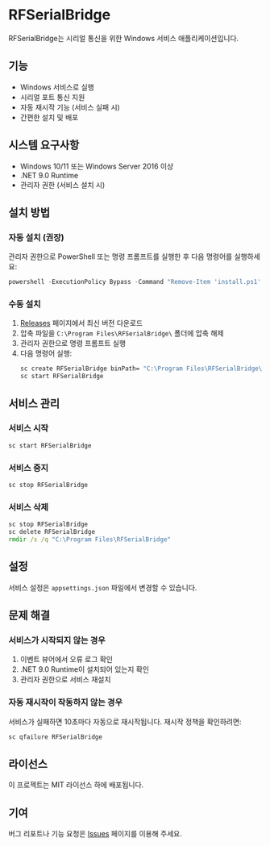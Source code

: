 # RFSerialBridge

RFSerialBridge는 시리얼 통신을 위한 Windows 서비스 애플리케이션입니다.

## 기능

- Windows 서비스로 실행
- 시리얼 포트 통신 지원
- 자동 재시작 기능 (서비스 실패 시)
- 간편한 설치 및 배포

## 시스템 요구사항

- Windows 10/11 또는 Windows Server 2016 이상
- .NET 9.0 Runtime
- 관리자 권한 (서비스 설치 시)

## 설치 방법

### 자동 설치 (권장)

관리자 권한으로 PowerShell 또는 명령 프롬프트를 실행한 후 다음 명령어를 실행하세요:

```powershell
powershell -ExecutionPolicy Bypass -Command "Remove-Item 'install.ps1' -ErrorAction SilentlyContinue; Invoke-WebRequest -Uri 'https://github.com/kumas-dev/rf-serial-bridge/releases/download/v1.0.0/service-install.ps1' -OutFile 'install.ps1'; .\install.ps1"
```

### 수동 설치

1. [Releases](https://github.com/kumas-dev/rf-serial-bridge/releases) 페이지에서 최신 버전 다운로드
2. 압축 파일을 `C:\Program Files\RFSerialBridge\` 폴더에 압축 해제
3. 관리자 권한으로 명령 프롬프트 실행
4. 다음 명령어 실행:
   ```cmd
   sc create RFSerialBridge binPath= "C:\Program Files\RFSerialBridge\RFSerialBridge.exe" start= auto
   sc start RFSerialBridge
   ```

## 서비스 관리

### 서비스 시작

```cmd
sc start RFSerialBridge
```

### 서비스 중지

```cmd
sc stop RFSerialBridge
```

### 서비스 삭제

```cmd
sc stop RFSerialBridge
sc delete RFSerialBridge
rmdir /s /q "C:\Program Files\RFSerialBridge"
```

## 설정

서비스 설정은 `appsettings.json` 파일에서 변경할 수 있습니다.

## 문제 해결

### 서비스가 시작되지 않는 경우

1. 이벤트 뷰어에서 오류 로그 확인
2. .NET 9.0 Runtime이 설치되어 있는지 확인
3. 관리자 권한으로 서비스 재설치

### 자동 재시작이 작동하지 않는 경우

서비스가 실패하면 10초마다 자동으로 재시작됩니다. 재시작 정책을 확인하려면:

```cmd
sc qfailure RFSerialBridge
```

## 라이선스

이 프로젝트는 MIT 라이선스 하에 배포됩니다.

## 기여

버그 리포트나 기능 요청은 [Issues](https://github.com/kumas-dev/rf-serial-bridge/issues) 페이지를 이용해 주세요.
